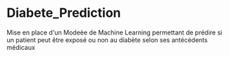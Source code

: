 # Diabete_Prediction
Mise en place d'un Modeèe de Machine Learning permettant de prédire si un patient peut être exposé ou non au diabète selon ses antécédents médicaux 
